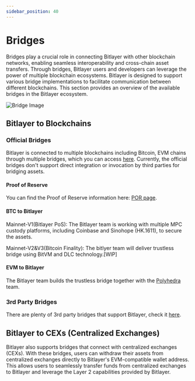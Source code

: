 ```yaml
---
sidebar_position: 40
---
```


# Bridges

Bridges play a crucial role in connecting Bitlayer with other blockchain networks, enabling seamless interoperability and cross-chain asset transfers. Through bridges, Bitlayer users and developers can leverage the power of multiple blockchain ecosystems. Bitlayer is designed to support various bridge implementations to facilitate communication between different blockchains. This section provides an overview of the available bridges in the Bitlayer ecosystem.

![Bridge Image](/img/BitlayerNetwork/bridge.png)

## Bitlayer to Blockchains

### Official Bridges

Bitlayer is connected to multiple blockchains including Bitcoin, EVM chains through multiple bridges, which you can access [here](https://www.bitlayer.org/bridge/).
Currently, the official bridges don't support direct integration or invocation by third parties for bridging assets. 

#### Proof of Reserve

You can find the Proof of Reserve information here: [POR page](/docs/Learn/BitlayerNetwork/POR).

#### BTC to Bitlayer

Mainnet-V1(Bitlayer PoS): The Bitlayer team is working with multiple MPC custody platforms, including Coinbase and Sinohope (HK.1611), to secure the assets.

Mainnet-V2&V3(Bitcoin Finality): The bitlyer team will deliver trustless bridge using BitVM and DLC technology.[WIP]

#### EVM to Bitlayer 

The Bitlayer team builds the trustless bridge together with the [Polyhedra](https://x.com/PolyhedraZK) team.

### 3rd Party Bridges

There are plenty of 3rd party bridges that support Bitlayer, check it [here](https://www.bitlayer.org/bridge/).

## Bitlayer to CEXs (Centralized Exchanges)

Bitlayer also supports bridges that connect with centralized exchanges (CEXs). With these bridges, users can withdraw their assets from centralized exchanges directly to Bitlayer's EVM-compatible wallet address. This allows users to seamlessly transfer funds from centralized exchanges to Bitlayer and leverage the Layer 2 capabilities provided by Bitlayer.


